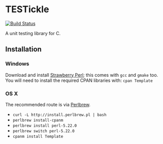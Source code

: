 TESTickle
=========

[![Build Status](https://travis-ci.org/MarkWithall/TESTickle.svg?branch=master)](https://travis-ci.org/MarkWithall/TESTickle)

A unit testing library for C.

Installation
------------

### Windows

Download and install [Strawberry Perl](http://strawberryperl.com); this comes with `gcc` and `gmake` too. You will need to install the required CPAN libraries with: `cpan Template`

### OS X

The recommended route is via [Perlbrew](http://perlbrew.pl).

-   `curl -L http://install.perlbrew.pl | bash`
-   `perlbrew install-cpanm`
-   `perlbrew install perl-5.22.0`
-   `perlbrew switch perl-5.22.0`
-   `cpanm install Template`

